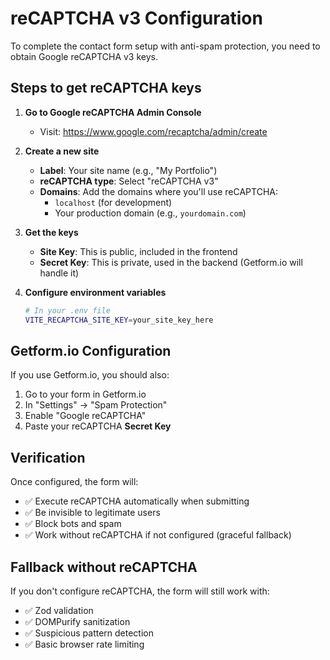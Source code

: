 # reCAPTCHA v3 Configuration

To complete the contact form setup with anti-spam protection, you need to obtain Google reCAPTCHA v3 keys.

## Steps to get reCAPTCHA keys

1. **Go to Google reCAPTCHA Admin Console**
   - Visit: <https://www.google.com/recaptcha/admin/create>

2. **Create a new site**
   - **Label**: Your site name (e.g., "My Portfolio")
   - **reCAPTCHA type**: Select "reCAPTCHA v3"
   - **Domains**: Add the domains where you'll use reCAPTCHA:
     - `localhost` (for development)
     - Your production domain (e.g., `yourdomain.com`)

3. **Get the keys**
   - **Site Key**: This is public, included in the frontend
   - **Secret Key**: This is private, used in the backend (Getform.io will handle it)

4. **Configure environment variables**

   ```bash
   # In your .env file
   VITE_RECAPTCHA_SITE_KEY=your_site_key_here
   ```

## Getform.io Configuration

If you use Getform.io, you should also:

1. Go to your form in Getform.io
2. In "Settings" → "Spam Protection"
3. Enable "Google reCAPTCHA"
4. Paste your reCAPTCHA **Secret Key**

## Verification

Once configured, the form will:

- ✅ Execute reCAPTCHA automatically when submitting
- ✅ Be invisible to legitimate users
- ✅ Block bots and spam
- ✅ Work without reCAPTCHA if not configured (graceful fallback)

## Fallback without reCAPTCHA

If you don't configure reCAPTCHA, the form will still work with:

- ✅ Zod validation
- ✅ DOMPurify sanitization
- ✅ Suspicious pattern detection
- ✅ Basic browser rate limiting
